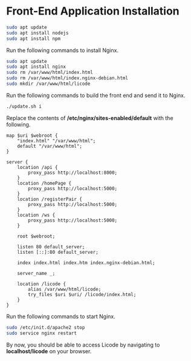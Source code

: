 # Front-End Application Installation

```bash
sudo apt update
sudo apt install nodejs
sudo apt install npm
```

Run the following commands to install Nginx.

```bash
sudo apt update
sudo apt install nginx
sudo rm /var/www/html/index.html
sudo rm /var/www/html/index.nginx-debian.html
sudo mkdir /var/www/html/licode
```

Run the following commands to build the front end and send it to Nginx.

```bash
./update.sh i
```

Replace the contents of __/etc/nginx/sites-enabled/default__ with the following.

```
map $uri $webroot {
	"index.html" "/var/www/html";
	default "/var/www/html";
}

server {
	location /api {
		proxy_pass http://localhost:8000;
	}
	location /homePage {
		proxy_pass http://localhost:5000;
	}
	location /registerPair {
		proxy_pass http://localhost:5000;
	}
	location /ws {
		proxy_pass http://localhost:5000;
	}

	root $webroot;

	listen 80 default_server;
	listen [::]:80 default_server;

	index index.html index.htm index.nginx-debian.html;

	server_name _;

	location /licode {
		alias /var/www/html/licode;
		try_files $uri $uri/ /licode/index.html;
	}
}
```

Run the following commands to start Nginx.

```bash
sudo /etc/init.d/apache2 stop
sudo service nginx restart
```

By now, you should be able to access Licode by navigating to **localhost/licode** on your browser.
